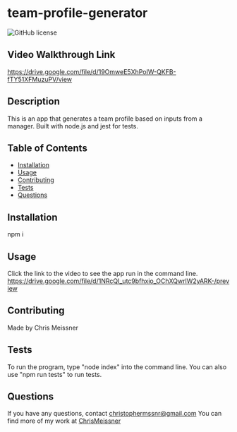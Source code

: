 # team-profile-generator

![GitHub license](https://img.shields.io/badge/license-ISC-blue.svg)

## Video Walkthrough Link
https://drive.google.com/file/d/19OmweE5XhPoIW-QKFB-fTY51XFMuzuPV/view

## Description
This is an app that generates a team profile based on inputs from a manager. Built with node.js and jest for tests.

## Table of Contents
* [Installation](#installation)
* [Usage](#usage)
* [Contributing](#contributing)
* [Tests](#tests)
* [Questions](#questions)

## Installation
npm i

## Usage
Click the link to the video to see the app run in the command line.  https://drive.google.com/file/d/1NRcQI_utc9bfhxio_OChXQwrlW2yARK-/preview


## Contributing
Made by Chris Meissner


## Tests
To run the program, type "node index" into the command line. You can also use "npm run tests" to run tests.


## Questions
If you have any questions, contact christophermssnr@gmail.com
You can find more of my work at [ChrisMeissner](https://github.com/ChrisMeissner)
